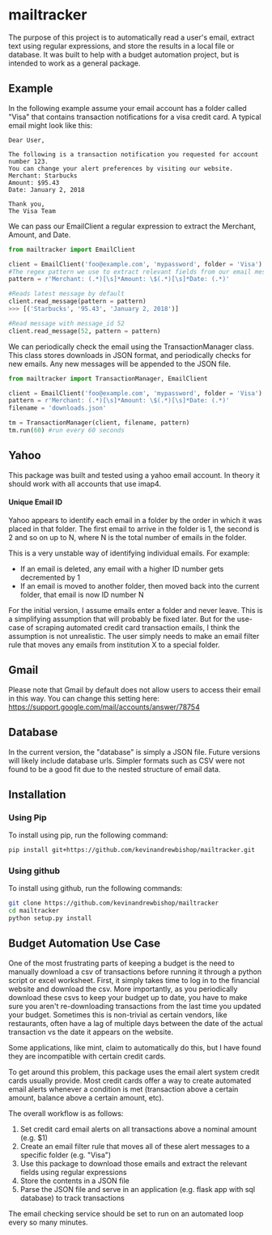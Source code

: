 # mailtracker


The purpose of this project is to automatically read a user's email, extract
text using regular expressions, and store the results in a local file
or database. It was built to help with a budget automation
project, but is intended to work as a general package.  

## Example 

In the following example assume your email account has a folder called "Visa" that contains
transaction notifications for a visa credit card. A typical email might look
like this:  
```
Dear User,

The following is a transaction notification you requested for account number 123.
You can change your alert preferences by visiting our website.
Merchant: Starbucks
Amount: $95.43
Date: January 2, 2018

Thank you,
The Visa Team
```

We can pass our EmailClient a regular expression to extract
the Merchant, Amount, and Date.

```python
from mailtracker import EmailClient

client = EmailClient('foo@example.com', 'mypassword', folder = 'Visa')
#The regex pattern we use to extract relevant fields from our email message
pattern = r'Merchant: (.*)[\s]*Amount: \$(.*)[\s]*Date: (.*)'

#Reads latest message by default
client.read_message(pattern = pattern)
>>> [('Starbucks', '95.43', 'January 2, 2018')]

#Read message with message_id 52
client.read_message(52, pattern = pattern)
```

We can periodically check the email using the
TransactionManager class. This class stores downloads in JSON format, and periodically
checks for new emails. Any new messages will be appended to the JSON file.  

```python
from mailtracker import TransactionManager, EmailClient

client = EmailClient('foo@example.com', 'mypassword', folder = 'Visa')
pattern = r'Merchant: (.*)[\s]*Amount: \$(.*)[\s]*Date: (.*)'
filename = 'downloads.json'

tm = TransactionManager(client, filename, pattern)
tm.run(60) #run every 60 seconds
```

## Yahoo

This package was built and tested using a yahoo email account. In theory it
should work with all accounts that use imap4.  

#### Unique Email ID
Yahoo appears to identify each email in a folder by the order in which it was
placed in that folder. The first email to arrive in the folder is 1, the second
is 2 and so on up to N, where N is the total number of emails in the folder.  

This is a very unstable way of identifying individual emails. For example:  
* If an email is deleted, any email with a higher ID number gets decremented
by 1
* If an email is moved to another folder, then moved back into the current
folder, that email is now ID number N  

For the initial version, I assume emails enter a folder and never leave. This is
a simplifying assumption that will probably be fixed later. But for the use-case
of scraping automated credit card transaction emails, I think the assumption is
not unrealistic. The user simply needs to make an email filter rule that moves
any emails from institution X to a special folder.

## Gmail

Please note that Gmail by default does not allow users to access
their email in this way. You can change this setting here:  
https://support.google.com/mail/accounts/answer/78754

## Database

In the current version, the "database" is simply a JSON file. Future versions will
likely include database urls. Simpler formats such as CSV were not found to be a good
fit due to the nested structure of email data.


## Installation

### Using Pip

To install using pip, run the following command:
```bash
pip install git+https://github.com/kevinandrewbishop/mailtracker.git
```

### Using github

To install using github, run the following commands:
```bash
git clone https://github.com/kevinandrewbishop/mailtracker
cd mailtracker
python setup.py install
```

## Budget Automation Use Case

One of the most frustrating parts of keeping a budget is the need to manually
download a csv of transactions before running it through a python script or
excel worksheet. First, it simply takes time to log in to the financial website
and download the csv.
More importantly, as you periodically download these csvs to keep your budget
up to date, you have to make sure you aren't re-downloading transactions from
the last time you updated your budget. Sometimes this is non-trivial as certain
vendors, like restaurants, often have a lag of multiple days between the date
of the actual transaction vs the date it appears on the website.  

Some applications, like mint, claim to automatically do this, but I have found
they are incompatible with certain credit cards.  

To get around this problem, this package uses the email alert system credit
cards usually provide. Most credit cards offer a way to create automated email
alerts whenever a condition is met (transaction above a certain amount, balance
above a certain amount, etc).   

The overall workflow is as follows:  
1. Set credit card email alerts on all transactions above a nominal amount
(e.g. $1)
2. Create an email filter rule that moves all of these alert messages to a
specific folder (e.g. "Visa")
3. Use this package to download those emails and extract the relevant fields
using regular expressions
4. Store the contents in a JSON file
5. Parse the JSON file and serve in an application (e.g. flask app with sql database) to
track transactions  

The email checking service should be set to run on an automated loop every
so many minutes.
